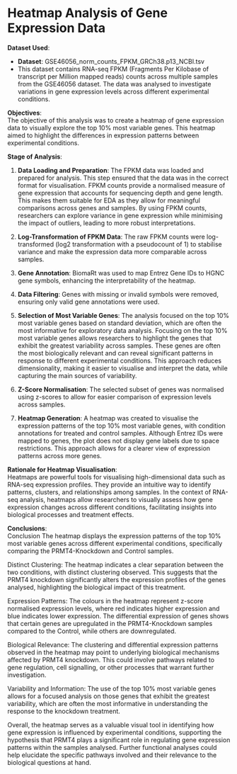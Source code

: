 # Heatmap Analysis of Gene Expression Data

**Dataset Used**:  
- **Dataset**: GSE46056_norm_counts_FPKM_GRCh38.p13_NCBI.tsv  
- This dataset contains RNA-seq FPKM (Fragments Per Kilobase of transcript per Million mapped reads) counts across multiple samples from the GSE46056 dataset. The data was analysed to investigate variations in gene expression levels across different experimental conditions.

**Objectives**:  
The objective of this analysis was to create a heatmap of gene expression data to visually explore the top 10% most variable genes. This heatmap aimed to highlight the differences in expression patterns between experimental conditions.

**Stage of Analysis**:  
1. **Data Loading and Preparation**: The FPKM data was loaded and prepared for analysis. This step ensured that the data was in the correct format for visualisation. FPKM counts provide a normalised measure of gene expression that accounts for sequencing depth and gene length. This makes them suitable for EDA as they allow for meaningful comparisons across genes and samples. By using FPKM counts, researchers can explore variance in gene expression while minimising the impact of outliers, leading to more robust interpretations.
   
2. **Log-Transformation of FPKM Data**: The raw FPKM counts were log-transformed (log2 transformation with a pseudocount of 1) to stabilise variance and make the expression data more comparable across samples.

3. **Gene Annotation**: BiomaRt was used to map Entrez Gene IDs to HGNC gene symbols, enhancing the interpretability of the heatmap.

4. **Data Filtering**: Genes with missing or invalid symbols were removed, ensuring only valid gene annotations were used.

5. **Selection of Most Variable Genes**: The analysis focused on the top 10% most variable genes based on standard deviation, which are often the most informative for exploratory data analysis. Focusing on the top 10% most variable genes allows researchers to highlight the genes that exhibit the greatest variability across samples. These genes are often the most biologically relevant and can reveal significant patterns in response to different experimental conditions. This approach reduces dimensionality, making it easier to visualise and interpret the data, while capturing the main sources of variability.

6. **Z-Score Normalisation**: The selected subset of genes was normalised using z-scores to allow for easier comparison of expression levels across samples.

7. **Heatmap Generation**: A heatmap was created to visualise the expression patterns of the top 10% most variable genes, with condition annotations for treated and control samples. Although Entrez IDs were mapped to genes, the plot does not display gene labels due to space restrictions. This approach allows for a clearer view of expression patterns across more genes.

**Rationale for Heatmap Visualisation**:  
Heatmaps are powerful tools for visualising high-dimensional data such as RNA-seq expression profiles. They provide an intuitive way to identify patterns, clusters, and relationships among samples. In the context of RNA-seq analysis, heatmaps allow researchers to visually assess how gene expression changes across different conditions, facilitating insights into biological processes and treatment effects.

**Conclusions**:  
Conclusion
The heatmap displays the expression patterns of the top 10% most variable genes across different experimental conditions, specifically comparing the PRMT4-Knockdown and Control samples.

Distinct Clustering: The heatmap indicates a clear separation between the two conditions, with distinct clustering observed. This suggests that the PRMT4 knockdown significantly alters the expression profiles of the genes analysed, highlighting the biological impact of this treatment.

Expression Patterns: The colours in the heatmap represent z-score normalised expression levels, where red indicates higher expression and blue indicates lower expression. The differential expression of genes shows that certain genes are upregulated in the PRMT4-Knockdown samples compared to the Control, while others are downregulated.

Biological Relevance: The clustering and differential expression patterns observed in the heatmap may point to underlying biological mechanisms affected by PRMT4 knockdown. This could involve pathways related to gene regulation, cell signalling, or other processes that warrant further investigation.

Variability and Information: The use of the top 10% most variable genes allows for a focused analysis on those genes that exhibit the greatest variability, which are often the most informative in understanding the response to the knockdown treatment.

Overall, the heatmap serves as a valuable visual tool in identifying how gene expression is influenced by experimental conditions, supporting the hypothesis that PRMT4 plays a significant role in regulating gene expression patterns within the samples analysed. Further functional analyses could help elucidate the specific pathways involved and their relevance to the biological questions at hand.
